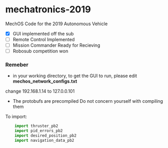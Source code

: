 # mechatronics-2019
MechOS Code for the 2019 Autonomous Vehicle

 - [x] GUI implemented off the sub
 - [ ] Remote Control Implemented
 - [ ] Mission Commander Ready for Recieving
 - [ ] Robosub competition won

### Remeber
 * in your working directory, to get the GUI to run, please edit **mechos_network_configs.txt**

change 192.168.1.14 to 127.0.0.101

 * The protobufs are precompiled
Do not concern yourself with compiling them

To import:
```python
	import thruster_pb2
	import pid_errors_pb2
	import desired_position_pb2
	import navigation_data_pb2

```

